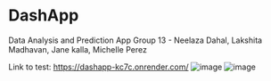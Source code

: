# DashApp
Data Analysis and Prediction App
Group 13 - Neelaza Dahal, Lakshita Madhavan, Jane kalla, Michelle Perez

Link to test: https://dashapp-kc7c.onrender.com/
![image](https://github.com/user-attachments/assets/039dca65-46fb-488f-91f7-6dcc96bbc03a)
![image](https://github.com/user-attachments/assets/35a9fe2c-cd49-4e88-9cf4-871fed386361)

